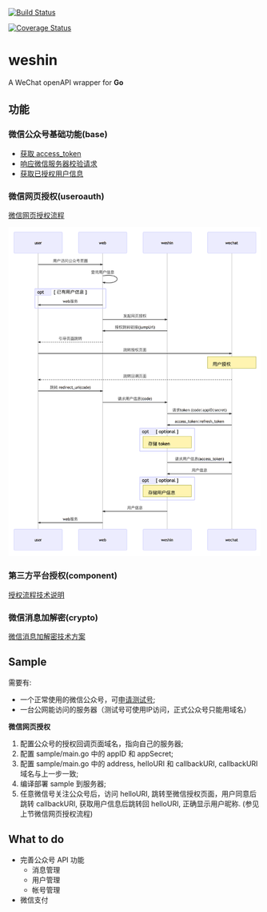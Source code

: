 [![Build Status](https://travis-ci.org/MenInBack/weshin.svg?branch=master)](https://travis-ci.org/MenInBack/weshin)

[![Coverage Status](https://coveralls.io/repos/github/MenInBack/weshin/badge.svg?branch=master)](https://coveralls.io/github/MenInBack/weshin?branch=master)

# weshin

A WeChat openAPI wrapper for **Go**

## 功能

### 微信公众号基础功能(base)

- [获取 access_token](https://mp.weixin.qq.com/wiki?t=resource/res_main&id=mp1421140183)
- [响应微信服务器校验请求](https://mp.weixin.qq.com/wiki?t=resource/res_main&id=mp1421135319)
- [获取已授权用户信息](https://mp.weixin.qq.com/wiki?t=resource/res_main&id=mp1421140839)

### 微信网页授权(useroauth)

[微信网页授权流程](https://mp.weixin.qq.com/wiki?t=resource/res_main&id=mp1421140842)

![微信网页授权流程](./doc/authorization.png)

### 第三方平台授权(component)

[授权流程技术说明](https://open.weixin.qq.com/cgi-bin/showdocument?action=dir_list&t=resource/res_list&verify=1&id=open1453779503&token=&lang=zh_CN)

### 微信消息加解密(crypto)

[微信消息加解密技术方案](https://open.weixin.qq.com/cgi-bin/showdocument?action=dir_list&t=resource/res_list&verify=1&id=open1419318482&token=&lang=zh_CN)

## Sample

需要有:

- 一个正常使用的微信公众号，可[申请测试号](http://mp.weixin.qq.com/debug/cgi-bin/sandbox?t=sandbox/login);
- 一台公网能访问的服务器（测试号可使用IP访问，正式公众号只能用域名）

**微信网页授权**

1. 配置公众号的授权回调页面域名，指向自己的服务器;
2. 配置 sample/main.go 中的 appID 和 appSecret;
3. 配置 sample/main.go 中的 address, helloURI 和 callbackURI, callbackURI 域名与上一步一致;
4. 编译部署 sample 到服务器;
5. 任意微信号关注公众号后，访问 helloURI, 跳转至微信授权页面，用户同意后跳转 callbackURI, 获取用户信息后跳转回 helloURI, 正确显示用户昵称. (参见上节微信网页授权流程)

## What to do

- 完善公众号 API 功能
  - 消息管理
  - 用户管理
  - 帐号管理
- 微信支付